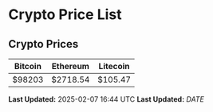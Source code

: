 # Crypto Price List

## Crypto Prices
| Bitcoin | Ethereum | Litecoin |
| ------- | -------- | -------- |
| $98203 | $2718.54 | $105.47 |
**Last Updated:** 2025-02-07 16:44 UTC
**Last Updated:** $DATE$
